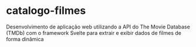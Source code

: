 # catalogo-filmes
Desenvolvimento de aplicação web utilizando a API do The Movie Database (TMDb) com o framework Svelte para extrair e exibir dados de filmes de forma dinâmica

